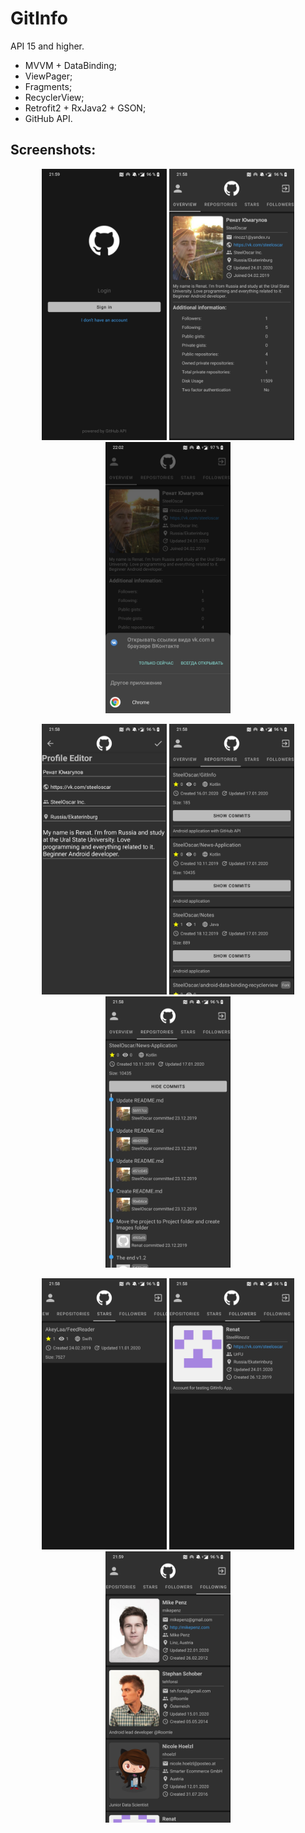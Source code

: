 # GitInfo
API 15 and higher.
* MVVM + DataBinding;
* ViewPager;
* Fragments;
* RecyclerView;
* Retrofit2 + RxJava2 + GSON;
* GitHub API.
## Screenshots:
<p align="center">
<img src="https://github.com/SteelOscar/GitInfo/blob/master/Images/1.jpg" width="200" title="hover text">
<img src="https://github.com/SteelOscar/GitInfo/blob/master/Images/2.jpg" width="200" title="hover text">
<img src="https://github.com/SteelOscar/GitInfo/blob/master/Images/3.jpg" width="200" title="hover text">
</p>
<p align="center">
<img src="https://github.com/SteelOscar/GitInfo/blob/master/Images/4.jpg" width="200" title="hover text">
<img src="https://github.com/SteelOscar/GitInfo/blob/master/Images/5.jpg" width="200" title="hover text">
<img src="https://github.com/SteelOscar/GitInfo/blob/master/Images/6.jpg" width="200" title="hover text">
</p>
<p align="center">
<img src="https://github.com/SteelOscar/GitInfo/blob/master/Images/7.jpg" width="200" title="hover text">
<img src="https://github.com/SteelOscar/GitInfo/blob/master/Images/8.jpg" width="200" title="hover text">
<img src="https://github.com/SteelOscar/GitInfo/blob/master/Images/9.jpg" width="200" title="hover text">
</p>